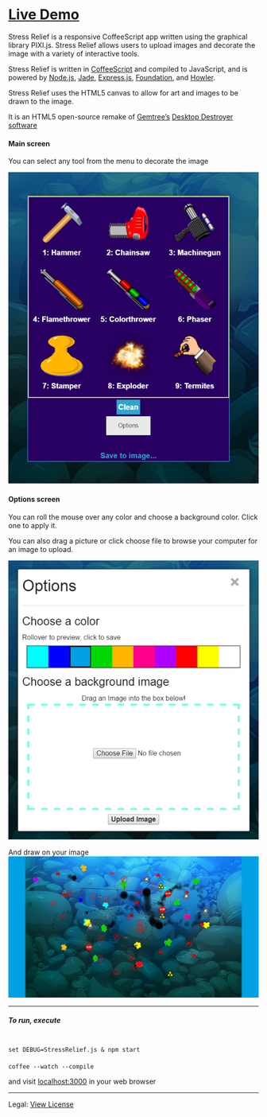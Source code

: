 # <a href="http://stress-relief.heroku.com/" target="\_blank">Live Demo</a>

Stress Relief is a responsive CoffeeScript app written using the graphical library PIXI.js. Stress Relief allows users to upload images and decorate the image with a variety of interactive tools. 

Stress Relief is written in [CoffeeScript](http://coffeescript.org/) and compiled to JavaScript, and is powered by [Node.js](https://nodejs.org/), [Jade](http://jade-lang.com/), [Express.js](http://expressjs.com/), [Foundation](http://foundation.zurb.com/), and [Howler](http://goldfirestudios.com/blog/104/howler.js-Modern-Web-Audio-Javascript-Library).

Stress Relief uses the HTML5 canvas to allow for art and images to be drawn to the image.

It is an HTML5 open-source remake of [Gemtree’s](http://www.gemtree.com/) [Desktop Destroyer software](http://publisher.games.brothersoft.com/gemtree-software-total-download/)

#### Main screen
You can select any tool from the menu to decorate the image

![](./resources/1.PNG)

#### Options screen
You can roll the mouse over any color and choose a background color. Click one to apply it.

You can also drag a picture or click choose file to browse your computer for an image to upload.

![](./resources/2.PNG)

And draw on your image
![](./resources/3.PNG)

---

##### To run, execute


<code>
set DEBUG=StressRelief.js & npm start
</code>

<code>
coffee --watch --compile <directory>
</code>

and visit <a href="http://localhost:3000" target="\_blank">localhost:3000</a> in your web browser

---

Legal: [View License](/LICENSE)
